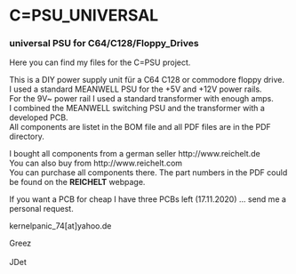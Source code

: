 # C=PSU_UNIVERSAL
<h3>universal PSU for C64/C128/Floppy_Drives</h3>
<p>Here you can find my files for the C=PSU project.</p>
<p>This is a DIY power supply unit für a C64 C128 or commodore floppy drive.</br>
I used a standard MEANWELL PSU for the +5V and +12V power rails.</br>
For the 9V~ power rail I used a standard transformer with enough amps.</br>
I combined the MEANWELL switching PSU and the transformer with a developed PCB.</br>
All components are listet in the BOM file and all PDF files are in the PDF directory.</p>
<p>I bought all components from a german seller http://www.reichelt.de </br>
You can also buy from http://www.reichelt.com </br> 
You can purchase all components there. The part numbers in the PDF could be found on the <strong>REICHELT</strong> webpage.</p>
<p>If you want a PCB for cheap I have three PCBs left (17.11.2020) ... send me a personal request.</p>
<p>kernelpanic_74[at]yahoo.de</p>

<p>Greez </br></br> 
JDet</p>
